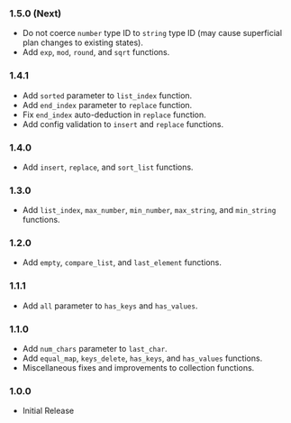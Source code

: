 ### 1.5.0 (Next)
- Do not coerce `number` type ID to `string` type ID (may cause superficial plan changes to existing states).
- Add `exp`, `mod`, `round`, and `sqrt` functions.

### 1.4.1
- Add `sorted` parameter to `list_index` function.
- Add `end_index` parameter to `replace` function.
- Fix `end_index` auto-deduction in `replace` function.
- Add config validation to `insert` and `replace` functions.

### 1.4.0
- Add `insert`, `replace`, and `sort_list` functions.

### 1.3.0
- Add `list_index`, `max_number`, `min_number`, `max_string`, and `min_string` functions.

### 1.2.0
- Add `empty`, `compare_list`, and `last_element` functions.

### 1.1.1
- Add `all` parameter to `has_keys` and `has_values`.

### 1.1.0
- Add `num_chars` parameter to `last_char`.
- Add `equal_map`, `keys_delete`, `has_keys`, and `has_values` functions.
- Miscellaneous fixes and improvements to collection functions.

### 1.0.0
- Initial Release
